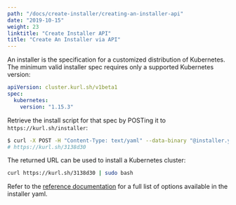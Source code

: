 ```yaml
---
path: "/docs/create-installer/creating-an-installer-api"
date: "2019-10-15"
weight: 23
linktitle: "Create Installer API"
title: "Create An Installer via API"
---
```

An installer is the specification for a customized distribution of Kubernetes.
The minimum valid installer spec requires only a supported Kubernetes version:

```yaml
apiVersion: cluster.kurl.sh/v1beta1
spec:
  kubernetes:
    version: "1.15.3"
```

Retrieve the install script for that spec by POSTing it to `https://kurl.sh/installer`:
```bash
$ curl -X POST -H "Content-Type: text/yaml" --data-binary "@installer.yaml" https://kurl.sh/installer && echo ""
# https://kurl.sh/3138d30
```

The returned URL can be used to install a Kubernetes cluster:
```bash
curl https://kurl.sh/3138d30 | sudo bash
```

Refer to the [reference documentation](add-on-adv-options) for a full list of options available in the installer yaml.
